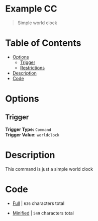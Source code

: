 # Example CC
> Simple world clock


# Table of Contents
* [Options](#Options)
	* [Trigger](##Trigger)
	* [Restrictions](#Restrictions)
* [Description](#Description)
* [Code](#Code)

# Options
## Trigger
**Trigger Type:** `Command`<br>
**Trigger Value:** `worldclock`

# Description
This command is just a simple world clock

# Code
* [Full](./worldclock.cc.go) | `636` characters total<br>

* [Minified](./worldclock.minified.go) | `549` characters total
